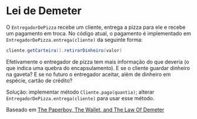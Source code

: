 # Lei de Demeter

O `EntregadorDePizza` recebe um cliente, entrega a pizza para ele e recebe um pagamento em troca. No código atual, o pagamento é implementado em `EntregadorDePizza.entrega(cliente)` da seguinte forma:

```java 
cliente.getCarteira().retirarDinheiro(valor)
```

Efetivamente o entregador de pizza tem mais informação do que deveria (o que indica uma quebra do encapsulamento). E se o cliente guardar dinheiro na gaveta? E se no futuro o entregador aceitar, além de dinheiro em espécie, cartão de crédito?

Solução: implementar método `Cliente.paga(quantia)`; alterar `EntregadorDePizza.entrega(cliente)` para usar esse método. 


Baseado em [The Paperboy, The Wallet, and The Law Of Demeter](https://www2.ccs.neu.edu/research/demeter/demeter-method/LawOfDemeter/paper-boy/demeter.pdf)
